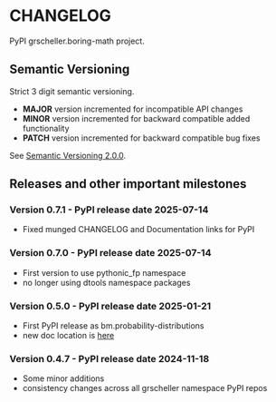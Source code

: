 # CHANGELOG

PyPI grscheller.boring-math project.

## Semantic Versioning

Strict 3 digit semantic versioning.

- **MAJOR** version incremented for incompatible API changes
- **MINOR** version incremented for backward compatible added functionality
- **PATCH** version incremented for backward compatible bug fixes

See [Semantic Versioning 2.0.0](https://semver.org).

## Releases and other important milestones

### Version 0.7.1 - PyPI release date 2025-07-14

- Fixed munged CHANGELOG and Documentation links for PyPI

### Version 0.7.0 - PyPI release date 2025-07-14

- First version to use pythonic_fp namespace
- no longer using dtools namespace packages

### Version 0.5.0 - PyPI release date 2025-01-21

- First PyPI release as bm.probability-distributions
- new doc location is
  [here](https://grscheller.github.io/boring-math-docs/)

### Version 0.4.7 - PyPI release date 2024-11-18

- Some minor additions
- consistency changes across all grscheller namespace PyPI repos
